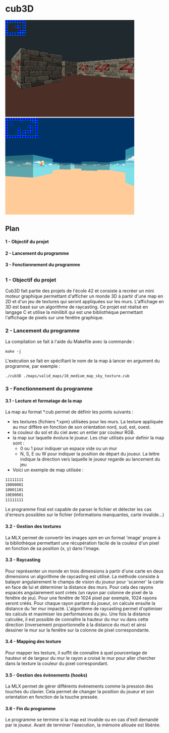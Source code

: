 # cub3D
<img src="./screenshot/screenshot_dungeon.png" width="409" height="307"> <img src="./screenshot/screenshot_sky.png" width="409" height="307">
## Plan
#### 1 - Objectif du projet
#### 2 - Lancement du programme
#### 3 - Fonctionnement du programme
## 
### 1 - Objectif du projet
Cub3D fait partie des projets de l'école 42 et consiste à recréer un mini moteur graphique permettant d'afficher un monde 3D à partir d'une map en 2D et d'un jeu de textures qui seront appliquées sur les murs. L'affichage en 3D est basé sur un algorithme de raycasting.
Ce projet est réalisé en langage C et utilise la minilibX qui est une bibliothèque permettant l'affichage de pixels sur une fenêtre graphique.

### 2 - Lancement du programme
La compilation se fait à l'aide du Makefile avec la commande : 
```
make -j
```
L'exécution se fait en spécifiant le nom de la map à lancer en argument du programme, par exemple :
```
./cub3D ./maps/valid_maps/10_medium_map_sky_texture.cub
```
### 3 - Fonctionnement du programme
#### 3.1 - Lecture et formatage de la map
La map au format *.cub permet de définir les points suivants :
- les textures (fichiers *.xpm) utilisées pour les murs. La texture appliquée au mur diffère en fonction de son orientation nord, sud, est, ouest.
- la couleur du sol et du ciel avec un entier par couleur RGB.
- la map sur laquelle évolura le joueur. Les char utilisés pour definir la map sont :
  - 0 ou 1 pour indiquer un espace vide ou un mur
  - N, S, E ou W pour indiquer la position de départ du joueur. La lettre indique la direction vers laquelle le joueur regarde au lancement du jeu
- Voici un exemple de map utilisée :
```    
11111111
10000001
10001101
10E00001
11111111
```
Le programme final est capable de parser le fichier et détecter les cas d'erreurs possibles sur le fichier (informations manquantes, carte invalide...)
#### 3.2 - Gestion des textures
La MLX permet de convertir les images xpm en un format 'image' propre à la bibliothèque permettant une récupération facile de la couleur d'un pixel en fonction de sa position (x, y) dans l'image.
#### 3.3 - Raycasting
Pour représenter un monde en trois dimensions à partir d'une carte en deux dimensions un algorithme de raycasting est utilisé. La méthode consiste à balayer angulairement le champs de vision du joueur pour 'scanner' la carte en face de lui et déterminer la distance des murs.
Pour cela des rayons espacés angulairement sont créés (un rayon par colonne de pixel de la fenêtre de jeu). Pour une fenêtre de 1024 pixel par exemple, 1024 rayons seront créés. Pour chaque rayon partant du joueur, on calcule ensuite la distance du 1er mur impacté. L'algorithme de raycasting permet d'optimiser les calculs et maximiser les performances du jeu. Une fois la distance calculée, il est possible de connaître la hauteur du mur vu dans cette direction (inversement proportionnelle à la distance du mur) et ainsi dessiner le mur sur la fenêtre sur la colonne de pixel correspondante.
#### 3.4 - Mapping des texture
Pour mapper les texture, il suffit de connaître à quel pourcentage de hauteur et de largeur du mur le rayon a croisé le mur pour aller chercher dans la texture la couleur du pixel correspondant.
#### 3.5 - Gestion des évènements (hooks)
La MLX permet de gérer différents événements comme la pression des touches du clavier. Cela permet de changer la position du joueur et son orientation en fonction de la touche pressée.
#### 3.6 - Fin du programme
Le programme se termine si la map est invalide ou en cas d'exit demandé par le joueur. Avant de terminer l'execution, la mémoire allouée est libérée.
